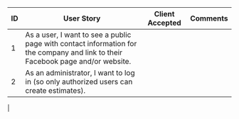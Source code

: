 
| ID | User Story | Client Accepted | Comments |
|--|--|--|--|
| 1 | As a user, I want to see a public page with contact information for the company and link to their Facebook page and/or website. | | |
| 2 | As an administrator, I want to log in (so only authorized users can create estimates). | | |
 |